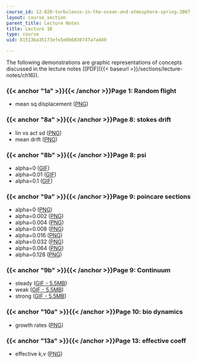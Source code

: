 ```yaml
---
course_id: 12-820-turbulence-in-the-ocean-and-atmosphere-spring-2007
layout: course_section
parent_title: Lecture Notes
title: Lecture 16
type: course
uid: 81513ba35173efe5e0b6830747a7ad49

---
```


The following demonstrations are graphic representations of concepts discussed in the lecture notes ([PDF]({{< baseurl >}}/sections/lecture-notes/ch16)).

### {{< anchor "1a" >}}{{< /anchor >}}Page 1: Random flight

*   mean sq displacement ([PNG](/ans7870/12/12.820/s07/lecturenotes/demos/tx.sum.png))

### {{< anchor "8a" >}}{{< /anchor >}}Page 8: stokes drift

*   lin vs act sd ([PNG](/ans7870/12/12.820/s07/lecturenotes/demos/stokes.png))
*   mean drift ([PNG](/ans7870/12/12.820/s07/lecturenotes/demos/stokes05.png))

### {{< anchor "8b" >}}{{< /anchor >}}Page 8: psi

*   alpha=0 ([GIF](/ans7870/12/12.820/s07/lecturenotes/demos/al0.gif))
*   alpha=0.01 ([GIF](/ans7870/12/12.820/s07/lecturenotes/demos/al0.01.gif))
*   alpha=0.1 ([GIF](/ans7870/12/12.820/s07/lecturenotes/demos/al0.1.gif))

### {{< anchor "9a" >}}{{< /anchor >}}Page 9: poincare sections

*   alpha=0 ([PNG](/ans7870/12/12.820/s07/lecturenotes/demos/ca-eps0.png))
*   alpha=0.002 ([PNG](/ans7870/12/12.820/s07/lecturenotes/demos/ca-eps0.002.png))
*   alpha=0.004 ([PNG](/ans7870/12/12.820/s07/lecturenotes/demos/ca-eps0.004.png))
*   alpha=0.008 ([PNG](/ans7870/12/12.820/s07/lecturenotes/demos/ca-eps0.008.png))
*   alpha=0.016 ([PNG](/ans7870/12/12.820/s07/lecturenotes/demos/ca-eps0.016.png))
*   alpha=0.032 ([PNG](/ans7870/12/12.820/s07/lecturenotes/demos/ca-eps0.032.png))
*   alpha=0.064 ([PNG](/ans7870/12/12.820/s07/lecturenotes/demos/ca-eps0.064.png))
*   alpha=0.128 ([PNG](/ans7870/12/12.820/s07/lecturenotes/demos/ca-eps0.128.png))

### {{< anchor "9b" >}}{{< /anchor >}}Page 9: Continuum

*   steady ([GIF - 5.5MB](/ans7870/12/12.820/s07/lecturenotes/demos/mx-0.gif))
*   weak ([GIF - 5.5MB](/ans7870/12/12.820/s07/lecturenotes/demos/mx-0.25.gif))
*   strong ([GIF - 5.5MB](/ans7870/12/12.820/s07/lecturenotes/demos/mx-0.5.gif))

### {{< anchor "10a" >}}{{< /anchor >}}Page 10: bio dynamics

*   growth rates ([PNG](/ans7870/12/12.820/s07/lecturenotes/demos/sig.png))

### {{< anchor "13a" >}}{{< /anchor >}}Page 13: effective coeff

*   effective k,v ([PNG](/ans7870/12/12.820/s07/lecturenotes/demos/stokeseff.png))